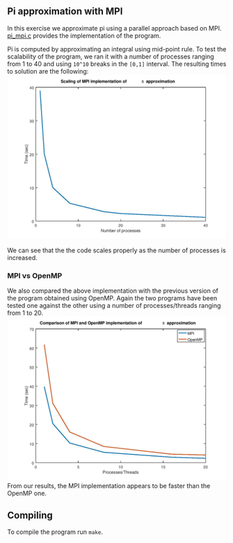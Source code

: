 ## Pi approximation with MPI

In this exercise we approximate pi using a parallel approach based on MPI.
[pi_mpi.c](pi_mpi.c) provides the implementation of the program.

Pi is computed by approximating an integral using mid-point rule. To test the
scalability of the program, we ran it with a number of processes
ranging from 1 to 40 and using `10^10` breaks in the `[0,1]` interval.
The resulting times to solution are the following:
![mpi_scaling](mpi_scaling.jpg)

We can see that the the code scales properly as the number of processes is
increased.

### MPI vs OpenMP
We also compared the above implementation with the previous version of the
program obtained using OpenMP. Again the two programs have been tested one against
the other using a number of processes/threads ranging from 1 to 20.
![mpi_vs_openmp](mpi_vs_openmp.jpg)
From our results, the MPI implementation appears to be faster than the OpenMP
one.

## Compiling 
To compile the program run `make`.
